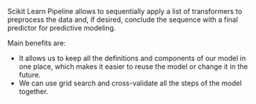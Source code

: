 Scikit Learn Pipeline allows to sequentially apply a list of transformers to preprocess the data and, if desired, 
conclude the sequence with a final predictor for predictive modeling.

Main benefits are:
* It allows us to keep all the definitions and components of our model in one place, which makes it easier to reuse the model or change it in the future.
* We can use grid search and cross-validate all the steps of the model together.
